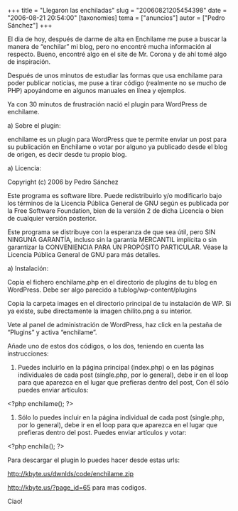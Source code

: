 +++
title = "Llegaron las enchiladas"
slug = "20060821205454398"
date = "2006-08-21 20:54:00"
[taxonomies]
tema = ["anuncios"]
autor = ["Pedro Sánchez"]
+++

El dia de hoy, después de darme de alta en Enchilame me puse a buscar la
manera de “enchilar” mi blog, pero no encontré mucha información al
respecto. Bueno, encontré algo en el site de Mr. Corona y de ahí tomé
algo de inspiración.

Después de unos minutos de estudiar las formas que usa enchilame para
poder publicar noticias, me puse a tirar código (realmente no se mucho
de PHP) apoyándome en algunos manuales en línea y ejemplos.

Ya con 30 minutos de frustración nació el plugin para WordPress de
enchilame.

<!-- more -->
a)  Sobre el plugin:

enchilame es un plugin para WordPress que te permite enviar un post para
su publicación en Enchilame o votar por alguno ya publicado desde el
blog de origen, es decir desde tu propio blog.

a)  Licencia:

Copyright (c) 2006 by Pedro Sánchez

Este programa es software libre. Puede redistribuirlo y/o modificarlo
bajo los términos de la Licencia Pública General de GNU según es
publicada por la Free Software Foundation, bien de la versión 2 de dicha
Licencia o bien de cualquier versión posterior.

Este programa se distribuye con la esperanza de que sea útil, pero SIN
NINGUNA GARANTÍA, incluso sin la garantía MERCANTIL implícita o sin
garantizar la CONVENIENCIA PARA UN PROPÓSITO PARTICULAR. Véase la
Licencia Pública General de GNU para más detalles.

a)  Instalación:

Copia el fichero enchilame.php en el directorio de plugins de tu blog en
WordPress. Debe ser algo parecido a tublog/wp-content/plugins

Copia la carpeta images en el directorio principal de tu instalación de
WP. Si ya existe, sube directamente la imagen chilito.png a su interior.

Vete al panel de administración de WordPress, haz click en la pestaña de
“Plugins” y activa “enchilame”.

Añade uno de estos dos códigos, o los dos, teniendo en cuenta las
instrucciones:

1.  Puedes incluirlo en la página principal (index.php) o en las páginas
    individuales de cada post (single.php, por lo general), debe ir en
    el loop para que aparezca en el lugar que prefieras dentro del post,
    Con él sólo puedes enviar artículos:

\<?php enchilame(); ?\>

1.  Sólo lo puedes incluir en la página individual de cada post
    (single.php, por lo general), debe ir en el loop para que aparezca
    en el lugar que prefieras dentro del post. Puedes enviar artículos y
    votar:

\<?php enchila(); ?\>

Para descargar el plugin lo puedes hacer desde estas urls:

<a href="http://kbyte.us/dwnlds/code/enchilame.zip">http://kbyte.us/dwnlds/code/enchilame.zip</a>

<a href="http://kbyte.us/?page_id=65">http://kbyte.us/?page_id=65</a>
para mas codigos.

Ciao!

